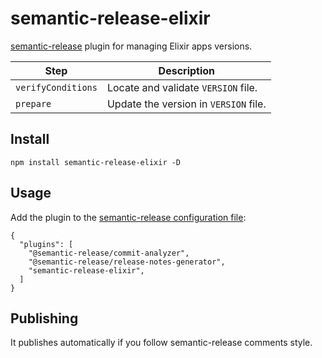 # semantic-release-elixir

[semantic-release](https://github.com/semantic-release/semantic-release) plugin for managing Elixir apps versions.

Step | Description
------------ | -------------
`verifyConditions` | Locate and validate `VERSION` file.
`prepare` | Update the version in `VERSION` file.

## Install

```
npm install semantic-release-elixir -D
```

## Usage

Add the plugin to the [semantic-release configuration file](https://github.com/semantic-release/semantic-release/blob/master/docs/usage/configuration.md#configuration):

```
{
  "plugins": [
    "@semantic-release/commit-analyzer",
    "@semantic-release/release-notes-generator",
    "semantic-release-elixir",
  ]
}
```

## Publishing

It publishes automatically if you follow semantic-release comments style.